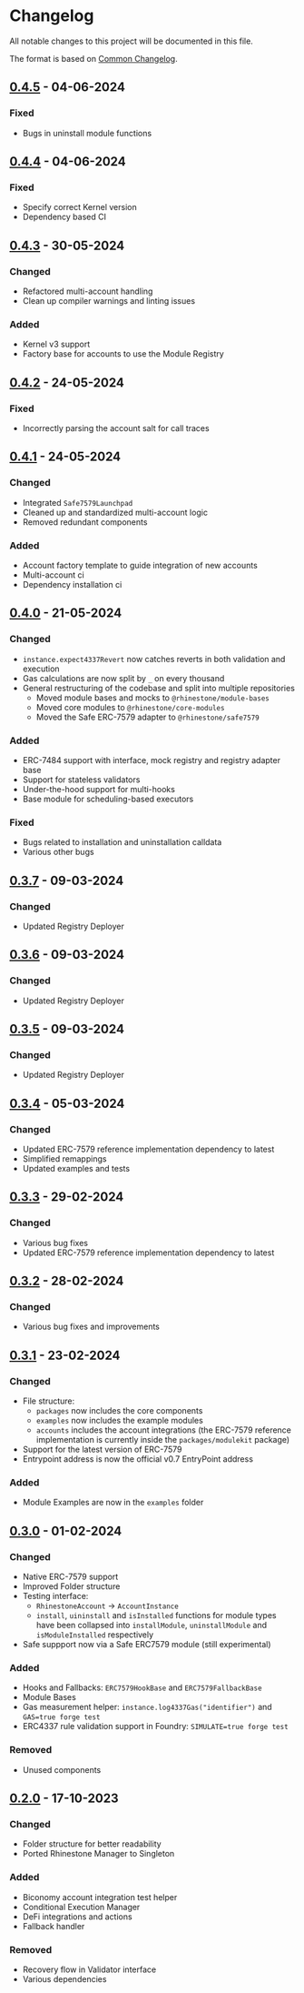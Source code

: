 # Changelog

All notable changes to this project will be documented in this file.

The format is based on [Common Changelog](https://common-changelog.org/).

[0.4.6]: https://github.com/rhinestonewtf/modulekit/releases/tag/v0.4.6
[0.4.5]: https://github.com/rhinestonewtf/modulekit/releases/tag/v0.4.5
[0.4.4]: https://github.com/rhinestonewtf/modulekit/releases/tag/v0.4.4
[0.4.3]: https://github.com/rhinestonewtf/modulekit/releases/tag/v0.4.3
[0.4.2]: https://github.com/rhinestonewtf/modulekit/releases/tag/v0.4.2
[0.4.1]: https://github.com/rhinestonewtf/modulekit/releases/tag/v0.4.1
[0.4.0]: https://github.com/rhinestonewtf/modulekit/releases/tag/v0.4.0
[0.3.7]: https://github.com/rhinestonewtf/modulekit/releases/tag/v0.3.7
[0.3.6]: https://github.com/rhinestonewtf/modulekit/releases/tag/v0.3.6
[0.3.5]: https://github.com/rhinestonewtf/modulekit/releases/tag/v0.3.5
[0.3.4]: https://github.com/rhinestonewtf/modulekit/releases/tag/v0.3.4
[0.3.3]: https://github.com/rhinestonewtf/modulekit/releases/tag/v0.3.3
[0.3.2]: https://github.com/rhinestonewtf/modulekit/releases/tag/v0.3.2
[0.3.1]: https://github.com/rhinestonewtf/modulekit/releases/tag/v0.3.1
[0.3.0]: https://github.com/rhinestonewtf/modulekit/releases/tag/v0.3.0
[0.2.0]: https://github.com/rhinestonewtf/modulekit/releases/tag/v0.2.0
[0.1.0]: https://github.com/rhinestonewtf/modulekit/releases/tag/v0.1.0

## [0.4.5] - 04-06-2024

### Fixed

- Bugs in uninstall module functions

## [0.4.4] - 04-06-2024

### Fixed

- Specify correct Kernel version
- Dependency based CI

## [0.4.3] - 30-05-2024

### Changed

- Refactored multi-account handling
- Clean up compiler warnings and linting issues

### Added

- Kernel v3 support
- Factory base for accounts to use the Module Registry

## [0.4.2] - 24-05-2024

### Fixed

- Incorrectly parsing the account salt for call traces

## [0.4.1] - 24-05-2024

### Changed

- Integrated `Safe7579Launchpad`
- Cleaned up and standardized multi-account logic
- Removed redundant components

### Added

- Account factory template to guide integration of new accounts
- Multi-account ci
- Dependency installation ci

## [0.4.0] - 21-05-2024

### Changed

- `instance.expect4337Revert` now catches reverts in both validation and execution
- Gas calculations are now split by `_` on every thousand
- General restructuring of the codebase and split into multiple repositories
  - Moved module bases and mocks to `@rhinestone/module-bases`
  - Moved core modules to `@rhinestone/core-modules`
  - Moved the Safe ERC-7579 adapter to `@rhinestone/safe7579`

### Added

- ERC-7484 support with interface, mock registry and registry adapter base
- Support for stateless validators
- Under-the-hood support for multi-hooks
- Base module for scheduling-based executors

### Fixed

- Bugs related to installation and uninstallation calldata
- Various other bugs

## [0.3.7] - 09-03-2024

### Changed

- Updated Registry Deployer

## [0.3.6] - 09-03-2024

### Changed

- Updated Registry Deployer

## [0.3.5] - 09-03-2024

### Changed

- Updated Registry Deployer

## [0.3.4] - 05-03-2024

### Changed

- Updated ERC-7579 reference implementation dependency to latest
- Simplified remappings
- Updated examples and tests

## [0.3.3] - 29-02-2024

### Changed

- Various bug fixes
- Updated ERC-7579 reference implementation dependency to latest

## [0.3.2] - 28-02-2024

### Changed

- Various bug fixes and improvements

## [0.3.1] - 23-02-2024

### Changed

- File structure:
  - `packages` now includes the core components
  - `examples` now includes the example modules
  - `accounts` includes the account integrations (the ERC-7579 reference implementation is currently inside the `packages/modulekit` package)
- Support for the latest version of ERC-7579
- Entrypoint address is now the official v0.7 EntryPoint address

### Added

- Module Examples are now in the `examples` folder

## [0.3.0] - 01-02-2024

### Changed

- Native ERC-7579 support
- Improved Folder structure
- Testing interface:
  - `RhinestoneAccount` -> `AccountInstance`
  - `install`, `uininstall` and `isInstalled` functions for module types have been collapsed into `installModule`, `uninstallModule` and `isModuleInstalled` respectively
- Safe suppport now via a Safe ERC7579 module (still experimental)

### Added

- Hooks and Fallbacks: `ERC7579HookBase` and `ERC7579FallbackBase`
- Module Bases
- Gas measurement helper: `instance.log4337Gas("identifier")` and `GAS=true forge test`
- ERC4337 rule validation support in Foundry: `SIMULATE=true forge test`

### Removed

- Unused components

## [0.2.0] - 17-10-2023

### Changed

- Folder structure for better readability
- Ported Rhinestone Manager to Singleton

### Added

- Biconomy account integration test helper
- Conditional Execution Manager
- DeFi integrations and actions
- Fallback handler

### Removed

- Recovery flow in Validator interface
- Various dependencies
